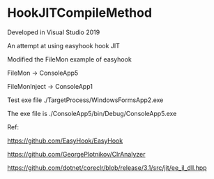 # HookJITCompileMethod
Developed in Visual Studio 2019

An attempt at using easyhook hook JIT

Modified the FileMon example of easyhook

FileMon -> ConsoleApp5

FileMonInject -> ConsoleApp1

Test exe file ./TargetProcess/WindowsFormsApp2.exe

The exe file is ./ConsoleApp5/bin/Debug/ConsoleApp5.exe

Ref:

https://github.com/EasyHook/EasyHook

https://github.com/GeorgePlotnikov/ClrAnalyzer

https://github.com/dotnet/coreclr/blob/release/3.1/src/jit/ee_il_dll.hpp
